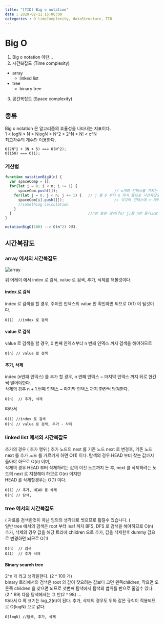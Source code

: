 ```yaml
---
title: "[TID] Big o notation"
date : 2020-02-11 16:00:00
categories : O timeComplexity, dataStructure, TID
---
```


# Big O  
1. Big o notation 이란...
2. 시간복잡도 (Time complexity)
- array
  - linked list
- tree
  - binary tree
3. 공간복잡도 (Space complexity)

## 종류  

Big o notation 은 알고리즘의 효율성을 나타내는 지표이다.  
1 < logN < N < NlogN < N^2 < 2^N < N! < c^N  
최고차수의 계수만 이용한다.  
```
O(2N^2 + 3N + 5) === O(N^2);
O(150) === O(1);
```
### 계산법  
```js
function natationBigO(n) { 
  var spaceComp = [];
  for(let i = 0; i < n; i += 1) {
      spaceCom.push([]);                          // n개의 인덱스를 가지는 배열은 만든다. --> 공간복잡도 n
    for(let j = 0; j < n; j += 1) {   // j 를 0 부터 n 까지 돌므로 시간복잡도 -> n 이다.
      spaceCom[i].push([]);                       // 각각의 인덱스에 n 개의 index 를 가지는 배열을 만든다. --> 공간복잡도 n^2
      //something calculation
    }
  }                                   //n번 돌린 결과(for j)를 n번 돌리므로 n * n -> n^2
}

notationBigO(100) --> O(n^2) 이다.
```

## 시간복잡도  

### array 에서의 시간복잡도  

![array](https://media.geeksforgeeks.org/wp-content/uploads/C-Arrays.jpg)  

위 어레이 에서 index 로 검색, value 로 검색, 추가, 삭제를 해볼것이다.  
#### index 로 검색  
index 로 검색을 할 경우, 주어진 인덱스의 value 만 확인하면 되므로 O(1) 이 될것이다.
```
O(1)  //index 로 검색
```
#### value 로 검색  
value 로 검색을 할 경우, 0 번째 인덱스부터 n 번째 인덱스 까지 검색을 해야하므로
```
O(n) // value 로 검색
```
#### 추가, 삭제  
index (n번째 인덱스) 를 추가 할 경우, n 번째 인덱스 ~ 마지막 인덱스 까지 뒤로 한칸씩 밀어야한다.    
삭제의 경우 n + 1 번째 인덱스 ~ 마지막 인덱스 까지 한칸씩 당겨한다.
```
O(n)  // 추가, 삭제
```
따라서 
```
O(1) //index 로 검색
O(n) // value 로 검색, 추가 - 삭제
```
### linked list 에서의 시간복잡도  
추가의 경우 ( 추가 행위 ) 추가 노드의 next 를 기존 노드 next 로 변경후, 기존 노드 next 를 추가 노드 를 가르키게 하면 O(1) 이다.
탐색의 경우 HEAD 부터 찾는 값까지 돌아야 하므로 O(n) 이며,  
삭제의 경우 HEAD 부터 삭제하려는 값의 이전 노드까지 돈 후, next 를 삭제하려는 노드의 next 로 지정해야 하므로 O(n) 이지만  
HEAD 를 삭제할경우는 O(1) 이다.
```
O(1) // 추가, HEAD 를 삭제
O(n) // 탐색, 
```

### tree 에서의 시간복잡도  
( 자료를 검색한것이 아닌 임의의 생각대로 썻으므로 틀릴수 있습니다. )  
일반 tree 에서의 검색은 root 부터 leaf 까지 BFS, DFS 로 검색을 해야하므로 O(n)  
추가, 삭제의 경우 값을 해당 트리에 children 으로 추가, 값을 삭제한후 dummy 값으로 변경하면 되므로 O(1)  
```
O(n)  // 검색
O(1)  // 추가 삭제
```
#### Binary search tree  
2^n 개 라고 생각을한다. (2 ^ 100 개)  
binary 트리에서의 검색은 root 의 값이 찾으려는 값보다 크면 왼쪽children, 작으면 오른쪽 children 을 찾으면 되므로 첫번째 탐색에서 탐색의 범위를 반으로 줄일수 있다. (2 ^ 99) 다음 탐색에서는 그 반(2 ^ 98) ...  
따라서 O 의 크기는 log_2(n)이 된다.
추가, 삭제의 경우도 위와 같은 규칙이 적용되므로 O(logN) 으로 같다.
```
O(logN) //탐색, 추가, 삭제
```

